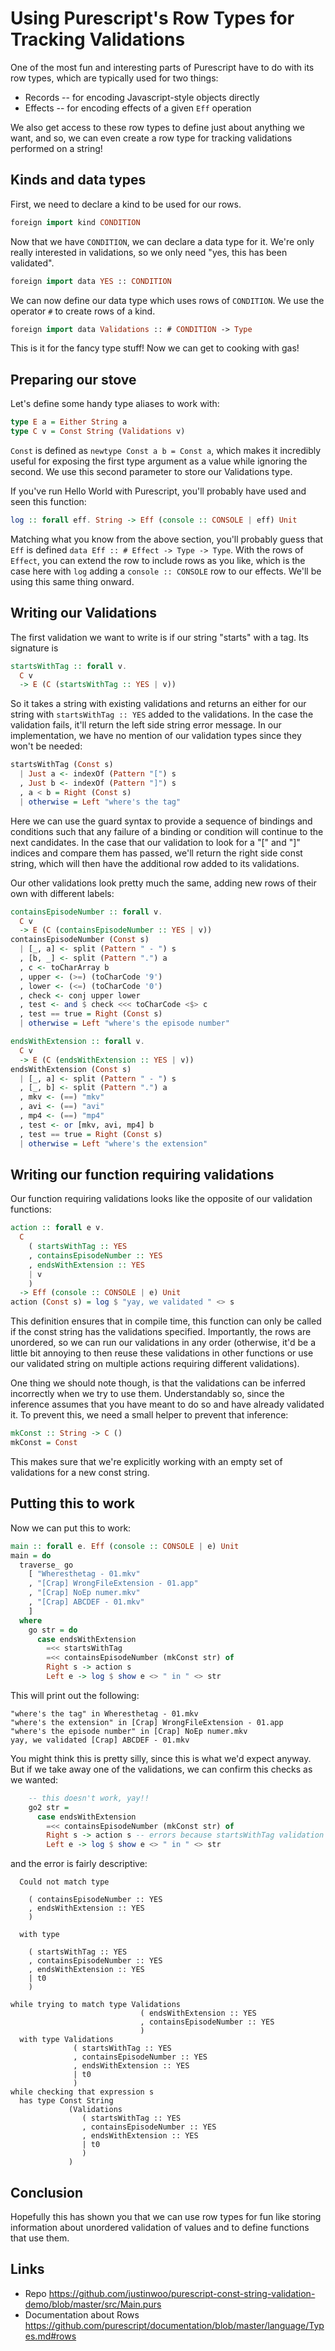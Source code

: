 # Using Purescript's Row Types for Tracking Validations

One of the most fun and interesting parts of Purescript have to do with its row types, which are typically used for two things:

* Records -- for encoding Javascript-style objects directly
* Effects -- for encoding effects of a given `Eff` operation

We also get access to these row types to define just about anything we want, and so, we can even create a row type for tracking validations performed on a string!

## Kinds and data types

First, we need to declare a kind to be used for our rows.

```hs
foreign import kind CONDITION
```

Now that we have `CONDITION`, we can declare a data type for it. We're only really interested in validations, so we only need "yes, this has been validated".

```hs
foreign import data YES :: CONDITION
```

We can now define our data type which uses rows of `CONDITION`. We use the operator `#` to create rows of a kind.

```hs
foreign import data Validations :: # CONDITION -> Type
```

This is it for the fancy type stuff! Now we can get to cooking with gas!

## Preparing our stove

Let's define some handy type aliases to work with:

```hs
type E a = Either String a
type C v = Const String (Validations v)
```

`Const` is defined as `newtype Const a b = Const a`, which makes it incredibly useful for exposing the first type argument as a value while ignoring the second. We use this second parameter to store our Validations type.

If you've run Hello World with Purescript, you'll probably have used and seen this function:

```hs
log :: forall eff. String -> Eff (console :: CONSOLE | eff) Unit
```

Matching what you know from the above section, you'll probably guess that `Eff` is defined `data Eff :: # Effect -> Type -> Type`. With the rows of `Effect`, you can extend the row to include rows as you like, which is the case here with `log` adding a `console :: CONSOLE` row to our effects. We'll be using this same thing onward.

## Writing our Validations

The first validation we want to write is if our string "starts" with a tag. Its signature is

```hs
startsWithTag :: forall v.
  C v
  -> E (C (startsWithTag :: YES | v))
```

So it takes a string with existing validations and returns an either for our string with `startsWithTag :: YES` added to the validations. In the case the validation fails, it'll return the left side string error message. In our implementation, we have no mention of our validation types since they won't be needed:

```hs
startsWithTag (Const s)
  | Just a <- indexOf (Pattern "[") s
  , Just b <- indexOf (Pattern "]") s
  , a < b = Right (Const s)
  | otherwise = Left "where's the tag"
```

Here we can use the guard syntax to provide a sequence of bindings and conditions such that any failure of a binding or condition will continue to the next candidates. In the case that our validation to look for a "[" and "]" indices and compare them has passed, we'll return the right side const string, which will then have the additional row added to its validations.

Our other validations look pretty much the same, adding new rows of their own with different labels:

```hs
containsEpisodeNumber :: forall v.
  C v
  -> E (C (containsEpisodeNumber :: YES | v))
containsEpisodeNumber (Const s)
  | [_, a] <- split (Pattern " - ") s
  , [b, _] <- split (Pattern ".") a
  , c <- toCharArray b
  , upper <- (>=) (toCharCode '9')
  , lower <- (<=) (toCharCode '0')
  , check <- conj upper lower
  , test <- and $ check <<< toCharCode <$> c
  , test == true = Right (Const s)
  | otherwise = Left "where's the episode number"

endsWithExtension :: forall v.
  C v
  -> E (C (endsWithExtension :: YES | v))
endsWithExtension (Const s)
  | [_, a] <- split (Pattern " - ") s
  , [_, b] <- split (Pattern ".") a
  , mkv <- (==) "mkv"
  , avi <- (==) "avi"
  , mp4 <- (==) "mp4"
  , test <- or [mkv, avi, mp4] b
  , test == true = Right (Const s)
  | otherwise = Left "where's the extension"
```

## Writing our function requiring validations

Our function requiring validations looks like the opposite of our validation functions:

```hs
action :: forall e v.
  C
    ( startsWithTag :: YES
    , containsEpisodeNumber :: YES
    , endsWithExtension :: YES
    | v
    )
  -> Eff (console :: CONSOLE | e) Unit
action (Const s) = log $ "yay, we validated " <> s
```

This definition ensures that in compile time, this function can only be called if the const string has the validations specified. Importantly, the rows are unordered, so we can run our validations in any order (otherwise, it'd be a little bit annoying to then reuse these validations in other functions or use our validated string on multiple actions requiring different validations).

One thing we should note though, is that the validations can be inferred incorrectly when we try to use them. Understandably so, since the inference assumes that you have meant to do so and have already validated it. To prevent this, we need a small helper to prevent that inference:

```hs
mkConst :: String -> C ()
mkConst = Const
```

This makes sure that we're explicitly working with an empty set of validations for a new const string.

## Putting this to work

Now we can put this to work:

```hs
main :: forall e. Eff (console :: CONSOLE | e) Unit
main = do
  traverse_ go
    [ "Wheresthetag - 01.mkv"
    , "[Crap] WrongFileExtension - 01.app"
    , "[Crap] NoEp numer.mkv"
    , "[Crap] ABCDEF - 01.mkv"
    ]
  where
    go str = do
      case endsWithExtension
        =<< startsWithTag
        =<< containsEpisodeNumber (mkConst str) of
        Right s -> action s
        Left e -> log $ show e <> " in " <> str
```

This will print out the following:

```
"where's the tag" in Wheresthetag - 01.mkv
"where's the extension" in [Crap] WrongFileExtension - 01.app
"where's the episode number" in [Crap] NoEp numer.mkv
yay, we validated [Crap] ABCDEF - 01.mkv
```

You might think this is pretty silly, since this is what we'd expect anyway. But if we take away one of the validations, we can confirm this checks as we wanted:

```hs
    -- this doesn't work, yay!!
    go2 str =
      case endsWithExtension
        =<< containsEpisodeNumber (mkConst str) of
        Right s -> action s -- errors because startsWithTag validation is missing!
        Left e -> log $ show e <> " in " <> str
```

and the error is fairly descriptive:

```
  Could not match type

    ( containsEpisodeNumber :: YES
    , endsWithExtension :: YES
    )

  with type

    ( startsWithTag :: YES
    , containsEpisodeNumber :: YES
    , endsWithExtension :: YES
    | t0
    )

while trying to match type Validations
                             ( endsWithExtension :: YES
                             , containsEpisodeNumber :: YES
                             )
  with type Validations
              ( startsWithTag :: YES
              , containsEpisodeNumber :: YES
              , endsWithExtension :: YES
              | t0
              )
while checking that expression s
  has type Const String
             (Validations
                ( startsWithTag :: YES
                , containsEpisodeNumber :: YES
                , endsWithExtension :: YES
                | t0
                )
             )
```

## Conclusion

Hopefully this has shown you that we can use row types for fun like storing information about unordered validation of values and to define functions that use them.

## Links

* Repo https://github.com/justinwoo/purescript-const-string-validation-demo/blob/master/src/Main.purs
* Documentation about Rows https://github.com/purescript/documentation/blob/master/language/Types.md#rows